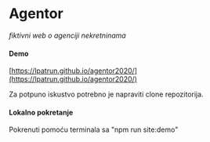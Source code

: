 Agentor
=======

_fiktivni web o agenciji nekretninama_

#### Demo

[https://lpatrun.github.io/agentor2020/](https://lpatrun.github.io/agentor2020/)

Za potpuno iskustvo potrebno je napraviti clone repozitorija.

#### Lokalno pokretanje

Pokrenuti pomoću terminala sa "npm run site:demo"